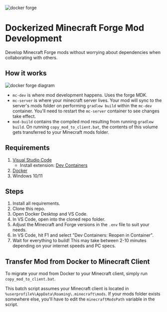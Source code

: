 ![docker forge](https://github.com/sabs21/forge-mod-dev-docker/assets/18126892/4308de19-b1e1-474a-8e02-3c2094733700)
# Dockerized Minecraft Forge Mod Development
Develop Minecraft Forge mods without worrying about dependencies when collaborating with others.
## How it works
![docker forge diagram](https://github.com/sabs21/forge-mod-dev-docker/assets/18126892/22a1621c-9fe9-4053-9aab-29f15a21536c)
- `mc-dev` is where mod development happens. Uses the forge MDK.
- `mc-server` is where your minecraft server lives. Your mod will sync to the server's mods folder on performing `gradlew build` within the `mc-dev` container. You'll need to restart the `mc-server` container to see changes take effect.
- `mod-build` contains the compiled mod resulting from running `gradlew build`. On running `copy_mod_to_client.bat`, the contents of this volume gets transferred to your Minecraft mods folder.
## Requirements
1.  [Visual Studio Code](https://code.visualstudio.com/)
    -   Install extension: [Dev Containers](https://marketplace.visualstudio.com/items?itemName=ms-vscode-remote.remote-containers)
2.  [Docker](https://www.docker.com/get-started/)
3.  Windows 10/11
## Steps
1. Install all requirements.
2. Clone this repo.
3. Open Docker Desktop and VS Code.
4. In VS Code, open into the cloned repo folder.
5. Adjust the Minecraft and Forge versions in the `.env` file to suit your needs.
6. In VS Code, hit F1 and select "Dev Containers: Reopen in Container".
7. Wait for everything to build! This may take between 2-10 minutes depending on your internet speeds and PC specs.
## Transfer Mod from Docker to Minecraft Client
To migrate your mod from Docker to your Minecraft client, simply run `copy_mod_to_client.bat`. 

This batch script assumes your Minecraft client is located in `%userprofile%\AppData\Roaming\.minecraft\mods`. If your mods folder exists somewhere else, you'll have to edit the `minecraftModsPath` variable in the script.
